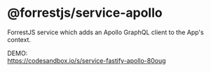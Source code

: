 # @forrestjs/service-apollo

ForrestJS service which adds an Apollo GraphQL client to the App's context.

DEMO:  
https://codesandbox.io/s/service-fastify-apollo-80oug